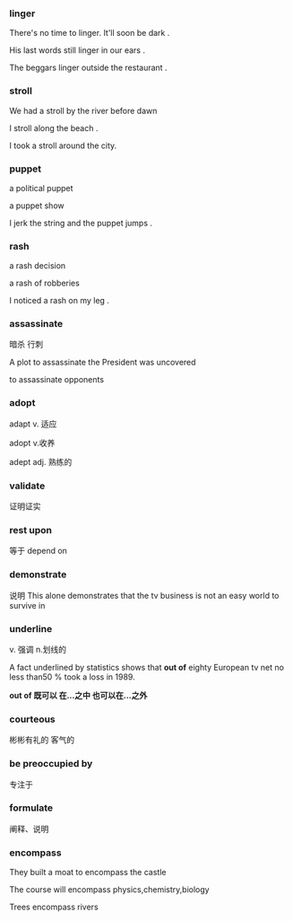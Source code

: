 ### linger
There's no time to linger. It'll soon be dark .

His last words still linger in our ears .

The beggars linger outside the restaurant .

### stroll

We had a stroll by the river before dawn 

I stroll along the beach .

I took a stroll around the city.

### puppet 

a political puppet 

a puppet show 

I jerk the string and the puppet jumps .

### rash  

a rash decision 

a rash of robberies 

I noticed a rash on my leg .

### assassinate 

暗杀 行刺

A plot to assassinate the President was uncovered 

to assassinate opponents

### adopt 

adapt  v. 适应

adopt  v.收养

adept  adj. 熟练的 

### validate 

证明证实

### rest upon 

等于 depend on 

### demonstrate

说明 This alone demonstrates that the tv business is not an easy world to survive in 

### underline

v. 强调  n.划线的 

A fact underlined by statistics shows that **out of** eighty European tv net no less than50 % took a loss in 1989.

**out of 既可以 在…之中 也可以在…之外**

### courteous

彬彬有礼的 客气的

### be preoccupied by 

专注于

### formulate

阐释、说明

### encompass

They built a moat to encompass the castle 

The course will encompass physics,chemistry,biology

Trees encompass rivers 



